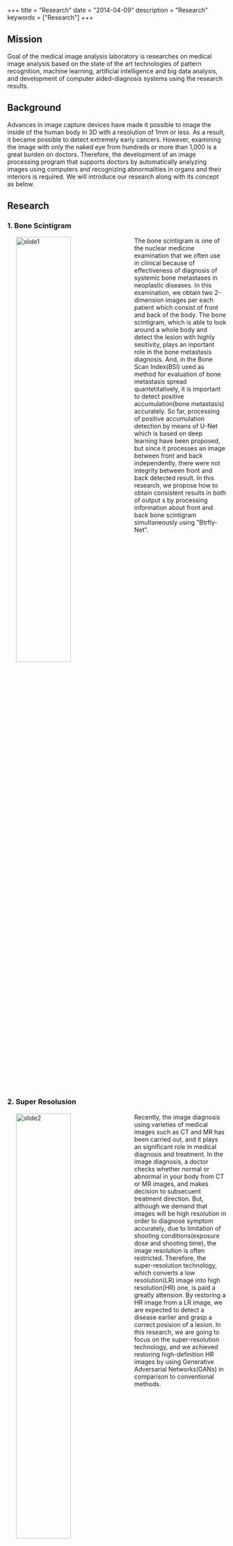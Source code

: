 +++
title = "Research"
date = "2014-04-09"
description = "Research"
keywords = ["Research"]
+++

## Mission

Goal of the medical image analysis laboratory is researches on medical image analysis based on the state of the art technologies of pattern recognition, machine learning, artificial intelligence and big data analysis, and development of computer aided-diagnosis systems using the research results.

## Background

Advances in image capture devices have made it possible to image the inside of the human body in 3D with a resolution of 1mm or less. As a result, it became possible to detect extremely early cancers. However, examining the image with only the naked eye from hundreds or more than 1,000 is a great burden on doctors. Therefore, the development of an image processing program that supports doctors by automatically analyzing images using computers and recognizing abnormalities in organs and their interiors is required. We will introduce our research along with its concept as below. 

<!--<div align="center"><img src="/img/research/slide1_E.png"  width=50% title="slide1"></div>-->

## Research

### 1. Bone Scintigram

<img src="/img/research/slide_1.png" width=50% title="slide1" hspace=20 align="left">
The bone scintigram is one of the nuclear medicine examination that we often use in clinical because of effectiveness of diagnosis of systemic bone metastases in neoplastic diseases. In this examination, we obtain two 2-dimension images per each patient which consist of front and back of the body. The bone scintigram, which is able to look around a whole body and detect the lesion with highly sesitivity, plays an inportant role in the bone metastasis diagnosis. And, in the Bone Scan Index(BSI) used as method for evaluation of bone metastasis spread quantetitatively, it is important to detect positive accumulation(bone metastasis) accurately. So far, processing of positive accumulation detection by means of U-Net which is based on deep learning have been proposed, but since it processes an image between front and back independently, there were not integrity between front and back detected result. In this research, we propose how to obtain consistent results in both of output s by processing information about front and back bone scintigram simultaneously using "Btrfly-Net".

<br clear="all">


### 2. Super Resolusion
<img src="/img/research/slide_2.png" width=50% title="slide2" hspace=20 align="left">
Recently, the image diagnosis using varieties of medical images such as CT and MR has been carried out, and it plays an significant role in medical diagnosis and treatment. In the image diagnosis, a doctor checks whether normal or abnormal in your body from CT or MR images, and makes decision to subsecuent treatment direction. But, although we demand that images will be high resolution in order to diagnose symptom accurately, due to limitation of shooting conditions(exposure dose and shooting time), the image resolution is often restricted. Therefore, the super-resolution technology, which converts a low resolution(LR) image into high resolution(HR) one, is paid a greatly attension. By restoring a HR image from a LR image, we are expected to detect a disease earlier and grasp a correct posision of a lesion. In this research, we are going to focus on the super-resolution technology, and we achieved restoring high-definition HR images by using Generative Adversarial Networks(GANs) in comparison to conventional methods.

<br clear="all">

### 3. Statistical Model
A statistical model is represented an organ's shape or intensity distribution by several parameters, and used as crucial pre-information in the medical image processing. For example, in the organ segmentation, the statistical model could be constrain conditions for the organ shape and get rid of obviously different shapes from what we would like to aim at, and we are expected to improve segmentation performance.

<br>

#### 3.1. Statistical Shape Model for Human Embryos

---

<img src="/img/research/slide_3.png" width=50% title="slide3" hspace=20 align="left">
In the human growth process, the term that is between 3 and 9 weeks of pregnancy is called the embryo stage, which is important period for shaping organs, and has a risk that  various kinds of abnomals will be happend. In addition, it is said that the 25% of death causes among newborns is a congenital anormaly, thus, the prenatal diagnosis is considerably significant. Therefore, we demand to develop the computed aided diagnosis(CAD) system for growth prediction of a human embryo or the prenatal image diagnosis. However, since organs in the embryo stage change its shape dinamically as it is growing, the conventional statistical shape model(SSM) could not deal with dinamic change of the anatomic structure form depending on time. In this research, we will construct the time and space SSM applying for time change and study in how to make use of the CAD system against prenatal congenital anormaly shapes.

<br clear="all">

<br>


#### 3.2. Statistical Intensity Model for Blood Vessels

---

<img src="/img/research/slide_4.png" width=50% title="slide4" hspace=20 align="left">
A disease caused by abnormal blood flow directly links to death and many cases should be considerably serious.For instance, there are myocardial infarction or angina, which results from humps in the blood vessel due to stagnating blood flow in the blood vessel by arteriosclerosis. Thus, an early detection of anormaly in the blood vessel is essential. A blood vessel segmentation plays an important role in an anormaly detection and it is expected to improve accuracy by applying for the statistical model.In contrast, a model construction forcusing on the dendritic structure such as blood vessels which has complicated its intensity distribution is difficult to make model so little investigation have been proposed so far.In this research, we will target on dendritic structure such as lung blood vessels and bronchus, and study in construction of the statistical intensity model by VAE which is kind of deep generative learning.

<br clear="all">

<br>


### 4. Dementia Aided Diagnosis
<img src="/img/research/slide_5.png" width=50% title="slide5" hspace=20 align="left">
Thanks to the medical technology progress in recent days, our life has been become much more affluent, while aging society is one of the biggest problems in the developed country. One of the issue in aging society is the dementia among elderly people. Unlike forgetfullness due to aging, the dementia is generally recognized as the symptom or state caused by nerve tissue's breaking because of someting disease. The dementia is classified into several types by causes, that is, Alzheimer’s disease(AD)(most case), vascular dementia(VD), frontotemporal dementia (FTD) and dementia with Lewy bodies (DLB) are called 4 major causes. In 3 major causes except VD, there are a lot of cases that we can detect early by means of SPECT examination. Although we can view the state of brain blood flow as an image at SPECT examination, it is difficult for a docter to identify a part of blood flow decline from images and diagnose whether dementia or not. It is also time consuming. Therefore, the computer aided diagnosis system has been demanded. In this research, we are going to develop system that recognize dementia from the SPECT image based on deep learning. 

<br clear="all">



### 5. Organ Segmentation
<img src="/img/research/slide_6.png" width=50% title="slide6" hspace=20 align="left">
An infant image has large variations in organ's density, shape, location and size depending on an individual or its age and due to a low-dose imaging, it would be a low resolution and low SN (signal-to-noise) ratio image.Dealing with these problems, we need the original image  diagnosis aided system instead of what is targeted on adults. Many  segmentation methods based on deep learning have been proposied so far and high accuracy outcomes have been reported, while there is an issue that there are predicted results of unnatural shapes.In this research, we are going to aim at improving liver segmentation performance for infant CT images by applaying the time-space statistical shape model for "3D-Unet" adapted to 3 dimention CT images.

<br clear="all">

<!--
### 6. Skin Disease Image Classification
<img src="/img/research/slide_7.png" width=50% title="slide6" hspace=20 align="left">
Skin is tissue covering body surface and the biggest organ in a human body, which is shared about 16% in adult weight. Skin directly contacts out of the body and has a plenty of essential fanctions in order that the human survives such as maintaining moisture, adjusting body temperature, protecting from stimulation and playing a role as the sensory organ. However, skin located in body surface is also the organ that keeps on exposing a lot of outer stimulations such as moisture evapolation, invation of foreign matters and ultraviolet irradiation. These stimulations has possiblity to develop various kinds of disease. A skin cancer, in particular, compared to a cancer developed in other organ, is slow progress and easy to process by early detection and treatment, and makes it possible to reduce burden on patients and doctors. Therefore, we demand to conduct prompt doctor's diagnosis and treatment against skin foreign matters. In this research, we are going to propose methods to improve identification performance using several images targeted on experimental samples consisting of valious kinds of images such as shooting device, angle, scale and background.

-->
<br clear="all">
<br>

<!--
### 1. Fundamental technologies

#### 1-1 Computational anatomy
We have studied on statistical shape models (SSMs) of human trunk that describe statistical shape variation of organs. Following figure shows an example of SSMs of several organs in a human trunk, in which not only statistical shape variations of individual organs but also statistical correlations between neighboring organs were modeled.

<div align="center"><img src="/img/research/slide2_E.jpg"  width=50% title="slide2"></div>

We are now extending such statistiacl model so as to describe statistical variation along time axis, resolution axis, functional axis and pathological axis in [multi-disciplinary computational anatomy project](http://wiki.tagen-compana.org/mediawiki/index.php/Main_Page)．

### 2. Applications

#### 2-1 Automated organ recognition
##### １）Single organ recognition (lung, liver, pancreas...)
Segmentation problem of organ with average shapes and without pathology has been solved. We focus on segmentation problem of organ with atypical shape and/or pathological lesion.

Segmentation with SSM is effective approach to prevent unnatural shape in segmentation of organ with pathological lesion. This figure shows graph cuts with multiple shapes, in which it successfully recognizes lung area with pathological lesion.


<div align="center"><img src="/img/research/slide3_E.jpg"  width=50% title="slide3"></div>

We proposed a sparse modeling based approach with lesion basis for segmentation of an organ with an atypical shape and large pathological lesions.

<div align="center"><img src="/img/research/slide4_E.jpg"  width=50% title="slide4"></div>

A relaxed conditional SSM was presented to manage errors in conditions that involve an irregular shape of an organ and/or lesions. A sequentially graph cuts based segmentation algorithm with the relaxed conditional SSM was presented to show the effectiveness of such an SSM in segmentation.

<div align="center"><img src="/img/research/slide5_E.jpg"  width=50% title="slide5"></div>

##### ２）Multi-organ segmentation
We proposed atlas guided expectation and maximization (EM) algorithm for statistical parameter estimation and maximum a posteriori (MAP) segmentation followed by multiple level sets in which overlap between neighboring level sets are minimized.

<div align="center"><img src="/img/research/slide6_E.jpg"  width=50% title="slide6"></div>

#### 2-2 Automated recognition of pathological lesions
##### １）Liver tumors in CT volume
We proposed an ensemble learning based liver tumor segmentation algorithm which was proved to be the best in the competition in conjunction with MICCAI2008.

<div align="center"><img src="/img/research/slide7_E.jpg"  width=50% title="slide7"></div>

##### ２）Cerebral aneurysm in MR volume
We proposed an algorithm for cerebral aneurysm detection in MR volume. This is a collaborative research with the Univ. of Tokyo.

##### ３）Abnormal accumulation in a bone scintigram
We have studied on automated abnormal accumulation detection in a bone scintigram by collaboration with Osaka city university.

#### 2-3 Embryo analysis
We have studied on embryos of Kyoto Collection so as to model evolution process of Homo sapiens (collaboration with Kyoto Univ.)

#### 2-4 Postmortem analysis
Recently, Autopsy imaging in Japan, Virtopy in Europe have attracted many researchers, in which cause of death are estimated based on postmortem CT and/or MR volumes. We have approached this problem from the viewpoint of medical image analysis.

##### １）Bone fracture
Bone fracture is an important sign to identify cause of death. We proposed an algorithm which combines denoising autoencorder with deep convolutional neural network, to detect bone fractures in a postmortem CT volume.

<div align="center"><img src="/img/research/slide8_E.jpg"  width=50% title="slide8"></div>

##### ２）Postmortem computational anatomy and organ recognition with large deformation
We have studied on postmortem computational anatomy in which postmortem organ’s shape variation can be modeled by a postmortem SSM. Following slide shows average shapes of in-vivo and postmortem livers, where right lobe of the postmortem liver goes up due to respiratory arrest and left lobe goes down due to dilation of heart. We also developed a segmentation algorithm based on the postmortem SSM.

<div align="center"><img src="/img/research/slide9_E.jpg"  width=50% title="slide9"></div>

In addition, we are developing a temporal model of a postmortem CT volume by collaborating with Tokai Univ. and Hamburg Univ.

##### ３）Cause of death and postmortem time
Once postmortem organs are recognized, machine learning based algorithm estimates cause of death and postmortem time. This work is collaboration work with Yamaguchi Univ. and Fukui Univ.
-->